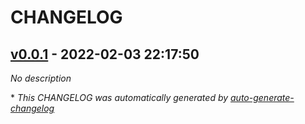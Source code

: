 # CHANGELOG

## [v0.0.1](https://github.com/tomarv2/terraform-databricks-azure-workspace/releases/tag/v0.0.1) - 2022-02-03 22:17:50

*No description*

\* *This CHANGELOG was automatically generated by [auto-generate-changelog](https://github.com/BobAnkh/auto-generate-changelog)*

